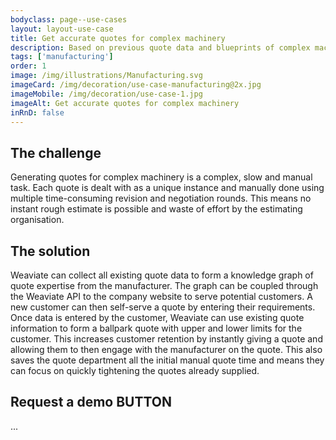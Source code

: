 ```yaml
---
bodyclass: page--use-cases
layout: layout-use-case
title: Get accurate quotes for complex machinery
description: Based on previous quote data and blueprints of complex machinery SeMI's Weaviate can quickly give a quote range at the first customer interaction
tags: ['manufacturing']
order: 1
image: /img/illustrations/Manufacturing.svg
imageCard: /img/decoration/use-case-manufacturing@2x.jpg
imageMobile: /img/decoration/use-case-1.jpg
imageAlt: Get accurate quotes for complex machinery
inRnD: false
---
```


## The challenge

Generating quotes for complex machinery is a complex, slow and manual task. Each quote is dealt with as a unique instance and manually done using multiple time-consuming revision and negotiation rounds. This means no instant rough estimate is possible and waste of effort by the estimating organisation.

## The solution

Weaviate can collect all existing quote data to form a knowledge graph of quote expertise from the manufacturer. The graph can be coupled through the Weaviate API to the company website to serve potential customers. A new customer can then self-serve a quote by entering their requirements. Once data is entered by the customer, Weaviate can use existing quote information to form a ballpark quote with upper and lower limits for the customer. This increases customer retention by instantly giving a quote and allowing them to then engage with the manufacturer on the quote. This also saves the quote department all the initial manual quote time and means they can focus on quickly tightening the quotes already supplied.


## Request a demo BUTTON

...
